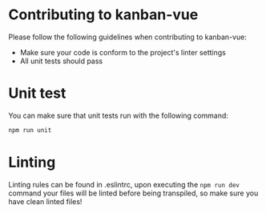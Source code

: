 # Contributing to kanban-vue

Please follow the following guidelines when contributing to kanban-vue:

  - Make sure your code is conform to the project's linter settings
  - All unit tests should pass

# Unit test
You can make sure that unit tests run with the following command:
```bash
npm run unit
````

# Linting
Linting rules can be found in .eslintrc, upon executing the `npm run dev` command your files will be linted before being transpiled, so make sure you have clean linted files!

